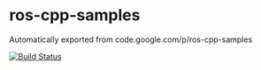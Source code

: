 # ros-cpp-samples

Automatically exported from code.google.com/p/ros-cpp-samples

[![Build Status](https://api.shippable.com/projects/554b2991edd7f2c052e402f1/badge?branchName=indigo-devel)](https://app.shippable.com/projects/554b2991edd7f2c052e402f1/builds/latest)
